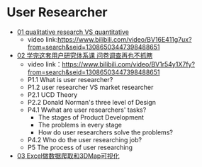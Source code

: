 User Researcher
==========
* [01 qualitative research VS quantitative](https://github.com/sun-ting-claire/user-researcher/tree/main/note)
    * video link:https://www.bilibili.com/video/BV16E411g7ux?from=search&seid=13086503447398488651
* [02 学完这套用户研究体系课 问卷调查再也不抓瞎](https://github.com/sun-ting-claire/user-researcher/tree/main/note)
    * video link：https://www.bilibili.com/video/BV1r54y1X7fy?from=search&seid=13086503447398488651
    * P1.1 What is user researcher? 
    * P1.2 user researcher VS market researcher
    * P2.1 UCD Theory
    * P2.2 Donald Norman's three level of Design
    * P4.1 Wwhat are user researchers' tasks?
      * The stages of Product Development 
      * The problems in every stage
      * How do user researchers solve the problems?
    * P4.2 Who do the user researching job?
    * P5 The process of user researching
* [03 Excel做数据爬取和3DMap可视化](https://github.com/sun-ting-claire/user-researcher/tree/main/note)
